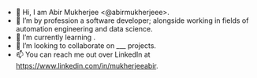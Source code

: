 - 👋 Hi, I am Abir Mukherjee <@abirmukherjeee>.
- 👀 I’m by profession a software developer; alongside working in fields of automation engineering and data science.
- 🌱 I’m currently learning .
- 💞️ I’m looking to collaborate on ___ projects.
- 📫 You can reach me out over LinkedIn at https://www.linkedin.com/in/mukherjeeabir.

<!---
abirmukherjeee/abirmukherjeee is a ✨ special ✨ repository because its `README.md` (this file) appears on your GitHub profile.
You can click the Preview link to take a look at your changes.
--->
